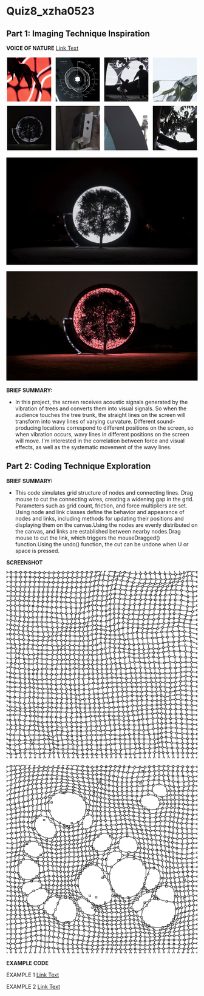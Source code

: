 # Quiz8_xzha0523
## Part 1: Imaging Technique Inspiration
**VOICE OF NATURE**    [Link Text](https://thijsbiersteker.com/voice-of-nature)

![An image of VOICE OF NATURE 1](readmeImages/VOICE_OF_NATURE_1.png)

![An image of Voice Of Nature 2](readmeImages/Voice_Of_Nature_2.png)

![An image of Voice Of Nature By Thijs Biersteker](readmeImages/Voice_Of_Nature_By_Thijs_Biersteker.jpg)

**BRIEF SUMMARY:**

- In this project, the screen receives acoustic signals generated by the vibration of trees and converts them into visual signals.  So when the audience touches the tree trunk, the straight lines on the screen will transform into wavy lines of varying curvature.  Different sound-producing locations correspond to different positions on the screen, so when vibration occurs, wavy lines in different positions on the screen will move.  I'm interested in the correlation between force and visual effects, as well as the systematic movement of the wavy lines.
## Part 2: Coding Technique Exploration

**BRIEF SUMMARY:**
- This code simulates grid structure of nodes and connecting lines. Drag mouse to cut the connecting wires, creating a widening gap in the grid. Parameters such as grid count, friction, and force multipliers are set. Using node and link classes define the behavior and appearance of nodes and links, including methods for updating their positions and displaying them on the canvas.Using the nodes are evenly distributed on the canvas, and links are established between nearby nodes.Drag mouse to cut the link, which triggers the mouseDragged() function.Using the undo() function, the cut can be undone when U or space is pressed.

**SCREENSHOT**

![An image of part2_2](readmeImages/part2_2.png)

![An image of part2_1](readmeImages/part2_1.png)


**EXAMPLE CODE**

EXAMPLE 1 [Link Text](https://openprocessing.org/sketch/2136848)

EXAMPLE 2 [Link Text](https://openprocessing.org/sketch/2218092)